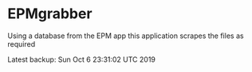 # EPMgrabber
Using a database from the EPM app this application scrapes the files as required


Latest backup: Sun Oct 6 23:31:02 UTC 2019
